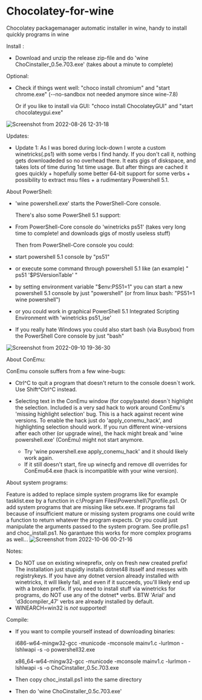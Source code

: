 # Chocolatey-for-wine
Chocolatey packagemanager automatic installer in wine, handy to install quickly programs in wine

Install :
- Download and unzip the release zip-file and do 'wine ChoCinstaller_0.5e.703.exe' (takes about a minute to complete)

Optional:
- Check if things went well: "choco install chromium" and  "start chrome.exe"  (--no-sandbox not needed anymore since wine-7.8)
  
  Or if you like to install via GUI: "choco install ChocolateyGUI" and "start chocolateygui.exe"
  
  
![Screenshot from 2022-08-26 12-31-18](https://user-images.githubusercontent.com/26839562/186885380-d5a617c4-9cf4-4831-a475-2bd85a3b5784.png)

Updates:

- Update 1: As I was bored during lock-down I wrote a custom winetricks(.ps1) with some verbs I find handy. If you don't call it, nothing gets downloadeded so no overhead there. It eats gigs of diskspace, and takes lots of time during 1st time usage. But after things are cached it goes quickly + hopefully some better 64-bit support for some verbs + possibility to extract msu files + a rudimentary Powershell 5.1.  
  
About PowerShell:

- 'wine powershell.exe' starts the PowerShell-Core console.

  There's also some PowerShell 5.1 support:

- From PowerShell-Core console do 'winetricks ps51' (takes very long time to complete! and downloads gigs of mostly   useless stuff)

  Then from PowerShell-Core console you could:

- start powershell 5.1 console by "ps51"
- or execute some command through powershell 5.1 like (an example)  " ps51 '$PSVersionTable' "
- by setting environment variable "$env:PS51=1" you can start a new powershell 5.1 console by just "powershell" 
  (or from linux bash: "PS51=1 wine powershell")
- or you could work in graphical PowerShell 5.1 Integrated Scripting Environment with 'winetricks ps51_ise' 
- If you really hate Windows you could also start bash (via Busybox) from the PowerShell Core console by just "bash"

![Screenshot from 2022-09-10 19-36-30](https://user-images.githubusercontent.com/26839562/189495238-2b4893ba-09d1-4e60-bb4c-f326d4939482.png)


About ConEmu:

ConEmu console suffers from a few wine-bugs:
  - Ctrl^C to quit a program that doesn't return to the console doesn`t work. Use Shift^Ctrl^C instead.
  - Selecting text in the ConEmu window (for copy/paste) doesn`t highlight the selection. Included is a very sad hack to     work around ConEmu's 'missing highlight selection' bug. This is a hack against recent wine versions.
    To enable the hack just do 'apply_conemu_hack', and highlighting selection should work.
    If you run different wine-versions after each other (or upgrade wine), the hack might break and
    'wine powershell.exe' (ConEmu) might not start anymore.

    * Try 'wine powershell.exe apply_conemu_hack' and it should likely work again.
    * If it still doesn't start, fire up winecfg and remove dll overrides for ConEmu64.exe (hack is incompatible               with your wine version).

About system programs:

Feature is added to replace simple system programs like for example tasklist.exe by a function in
c:\\Program Files\Powershell\7\profile.ps1. Or add system programs that are missing like setx.exe.
If programs fail because of insufficient mature or missing system programs one could write a 
function to return whatever the program expects. Or you could just manipulate the arguments passed to the system program. See profile.ps1 and choc_install.ps1.
No garantuee this works for more complex programs as well...
![Screenshot from 2022-10-06 00-21-16](https://user-images.githubusercontent.com/26839562/194174837-fb54aff1-f31b-4ed6-9fed-4e3b53831189.png)

Notes:

  - Do NOT use on existing wineprefix, only on fresh new created prefix! The installation just stupidly installs dotnet48 itsself and messes with registrykeys.
    If you have any dotnet version already installed with winetricks, it will likely fail, and even if it succeeds, you'll likely end up with a broken prefix.
    If you need to install stuff via winetricks for programs, do NOT use any of the dotnet* verbs. 
    BTW 'Arial' and 'd3dcompiler_47' verbs are already installed by default.
  - WINEARCH=win32 is _not_ supported!

Compile:
  - If you want to compile yourself instead of downloading binaries:
    
    i686-w64-mingw32-gcc -municode -mconsole mainv1.c -lurlmon -lshlwapi -s -o powershell32.exe

    x86_64-w64-mingw32-gcc -municode -mconsole mainv1.c -lurlmon -lshlwapi -s -o ChoCinstaller_0.5c.703.exe
    
  - Then copy choc_install.ps1 into the same directory
  - Then do 'wine ChoCinstaller_0.5c.703.exe'
  
